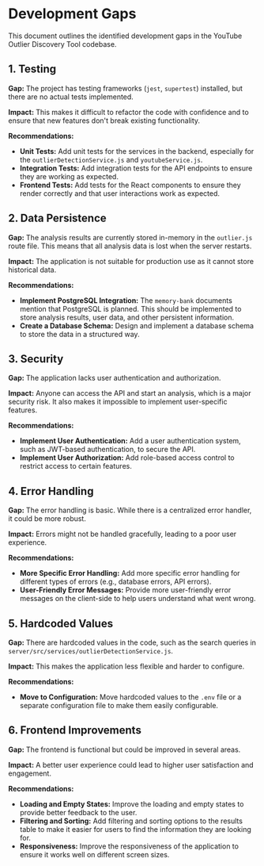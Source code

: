 # Development Gaps

This document outlines the identified development gaps in the YouTube Outlier Discovery Tool codebase.

## 1. Testing

**Gap:** The project has testing frameworks (`jest`, `supertest`) installed, but there are no actual tests implemented.

**Impact:** This makes it difficult to refactor the code with confidence and to ensure that new features don't break existing functionality.

**Recommendations:**

-   **Unit Tests:** Add unit tests for the services in the backend, especially for the `outlierDetectionService.js` and `youtubeService.js`.
-   **Integration Tests:** Add integration tests for the API endpoints to ensure they are working as expected.
-   **Frontend Tests:** Add tests for the React components to ensure they render correctly and that user interactions work as expected.

## 2. Data Persistence

**Gap:** The analysis results are currently stored in-memory in the `outlier.js` route file. This means that all analysis data is lost when the server restarts.

**Impact:** The application is not suitable for production use as it cannot store historical data.

**Recommendations:**

-   **Implement PostgreSQL Integration:** The `memory-bank` documents mention that PostgreSQL is planned. This should be implemented to store analysis results, user data, and other persistent information.
-   **Create a Database Schema:** Design and implement a database schema to store the data in a structured way.

## 3. Security

**Gap:** The application lacks user authentication and authorization.

**Impact:** Anyone can access the API and start an analysis, which is a major security risk. It also makes it impossible to implement user-specific features.

**Recommendations:**

-   **Implement User Authentication:** Add a user authentication system, such as JWT-based authentication, to secure the API.
-   **Implement User Authorization:** Add role-based access control to restrict access to certain features.

## 4. Error Handling

**Gap:** The error handling is basic. While there is a centralized error handler, it could be more robust.

**Impact:** Errors might not be handled gracefully, leading to a poor user experience.

**Recommendations:**

-   **More Specific Error Handling:** Add more specific error handling for different types of errors (e.g., database errors, API errors).
-   **User-Friendly Error Messages:** Provide more user-friendly error messages on the client-side to help users understand what went wrong.

## 5. Hardcoded Values

**Gap:** There are hardcoded values in the code, such as the search queries in `server/src/services/outlierDetectionService.js`.

**Impact:** This makes the application less flexible and harder to configure.

**Recommendations:**

-   **Move to Configuration:** Move hardcoded values to the `.env` file or a separate configuration file to make them easily configurable.

## 6. Frontend Improvements

**Gap:** The frontend is functional but could be improved in several areas.

**Impact:** A better user experience could lead to higher user satisfaction and engagement.

**Recommendations:**

-   **Loading and Empty States:** Improve the loading and empty states to provide better feedback to the user.
-   **Filtering and Sorting:** Add filtering and sorting options to the results table to make it easier for users to find the information they are looking for.
-   **Responsiveness:** Improve the responsiveness of the application to ensure it works well on different screen sizes.
